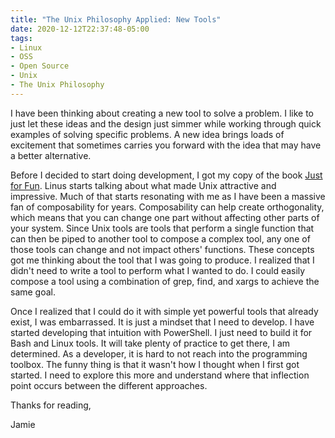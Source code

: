```yaml
---
title: "The Unix Philosophy Applied: New Tools"
date: 2020-12-12T22:37:48-05:00
tags:
- Linux
- OSS
- Open Source
- Unix
- The Unix Philosophy
---
```


I have been thinking about creating a new tool to solve a problem. I like to just let these ideas and the design just simmer while working through quick examples of solving specific problems. A new idea brings loads of excitement that sometimes carries you forward with the idea that may have a better alternative. 

Before I decided to start doing development, I got my copy of the book [Just for Fun](https://www.amazon.com/Just-Fun-Story-Accidental-Revolutionary/dp/0066620732). Linus starts talking about what made Unix attractive and impressive. Much of that starts resonating with me as I have been a massive fan of composability for years. Composability can help create orthogonality, which means that you can change one part without affecting other parts of your system. Since Unix tools are tools that perform a single function that can then be piped to another tool to compose a complex tool, any one of those tools can change and not impact others' functions. These concepts got me thinking about the tool that I was going to produce. I realized that I didn't need to write a tool to perform what I wanted to do. I could easily compose a tool using a combination of grep, find, and xargs to achieve the same goal. 

Once I realized that I could do it with simple yet powerful tools that already exist, I was embarrassed. It is just a mindset that I need to develop. I have started developing that intuition with PowerShell. I just need to build it for Bash and Linux tools. It will take plenty of practice to get there, I am determined. As a developer, it is hard to not reach into the programming toolbox. The funny thing is that it wasn't how I thought when I first got started. I need to explore this more and understand where that inflection point occurs between the different approaches.

Thanks for reading,

Jamie
